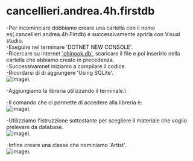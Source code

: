 # cancellieri.andrea.4h.firstdb

-Per incominciare  dobbiamo creare una cartella con il nome es(.cancellieri.andrea.4h.Firtdb) e successivamente aprirla con Visual studio.\
-Eseguire nel terminare 'DOTNET NEW CONSOLE'.\
-Ricercare su internet ['chinook.db'](https://www.sqlitetutorial.net/sqlite-sample-database/), scaricare il file e poi inserirlo nella cartella che abbiamo creato in precedenza.\
-Successivamnet iniziamo a compilare il codice.\
-Ricordarsi di di aggiungere 'Using SQLite'.\
![image](https://user-images.githubusercontent.com/116791211/236141065-85bf5b05-0c91-4192-85f4-91bf31bc3fa7.png)\

-Aggiungiamo la libreria utilizzando il terminale.\


-Il comando che ci permette di accedere alla libreria è:\
![image](https://user-images.githubusercontent.com/116791211/236141928-07761fa3-177c-4742-912c-e472636509b6.png)\


-Utilizziamo l'istruzzione sottostante per scegliere il materiale che voglio prelevare da database.\
![image](https://user-images.githubusercontent.com/116791211/236141709-e9530cef-6ab5-4cf9-ad3c-85640d7214f6.png)\

-Infine creare una classe che nominiamo 'Artist'.\
![image](https://user-images.githubusercontent.com/116791211/236144013-dda4719b-3b51-4a37-a1a2-f8a0b0e063cd.png)\



